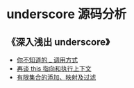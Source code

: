 # underscore 源码分析

## 《深入浅出 underscore》

- [你不知道的 _ 调用方式](https://github.com/qinghuanI/underscore-source-code-analysis/issues/1)
- [再谈 this 指向和执行上下文](https://github.com/qinghuanI/underscore-source-code-analysis/issues/2)
- [有限集合的添加、映射及过滤](https://github.com/qinghuanI/underscore-source-code-analysis/issues/5)